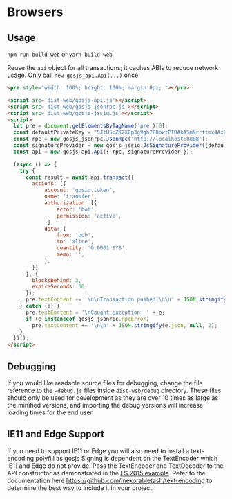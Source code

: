 # Browsers

## Usage
`npm run build-web` or `yarn build-web`

Reuse the `api` object for all transactions; it caches ABIs to reduce network usage. Only call `new gosjs_api.Api(...)` once.

```html
<pre style="width: 100%; height: 100%; margin:0px; "></pre>

<script src='dist-web/gosjs-api.js'></script>
<script src='dist-web/gosjs-jsonrpc.js'></script>
<script src='dist-web/gosjs-jssig.js'></script>
<script>
  let pre = document.getElementsByTagName('pre')[0];
  const defaultPrivateKey = "5JtUScZK2XEp3g9gh7F8bwtPTRAkASmNrrftmx4AxDKD5K4zDnr"; // bob
  const rpc = new gosjs_jsonrpc.JsonRpc('http://localhost:8888');
  const signatureProvider = new gosjs_jssig.JsSignatureProvider([defaultPrivateKey]);
  const api = new gosjs_api.Api({ rpc, signatureProvider });

  (async () => {
    try {
      const result = await api.transact({
        actions: [{
            account: 'gosio.token',
            name: 'transfer',
            authorization: [{
                actor: 'bob',
                permission: 'active',
            }],
            data: {
                from: 'bob',
                to: 'alice',
                quantity: '0.0001 SYS',
                memo: '',
            },
        }]
      }, {
        blocksBehind: 3,
        expireSeconds: 30,
      });
      pre.textContent += '\n\nTransaction pushed!\n\n' + JSON.stringify(result, null, 2);
    } catch (e) {
      pre.textContent = '\nCaught exception: ' + e;
      if (e instanceof gosjs_jsonrpc.RpcError)
        pre.textContent += '\n\n' + JSON.stringify(e.json, null, 2);
    }
  })();
</script>
```

## Debugging

If you would like readable source files for debugging, change the file reference to the `-debug.js` files inside `dist-web/debug` directory.  These files should only be used for development as they are over 10 times as large as the minified versions, and importing the debug versions will increase loading times for the end user.

## IE11 and Edge Support
If you need to support IE11 or Edge you will also need to install a text-encoding polyfill as gosjs Signing is dependent on the TextEncoder which IE11 and Edge do not provide.  Pass the TextEncoder and TextDecoder to the API constructor as demonstrated in the [ES 2015 example](#node-es-2015).  Refer to the documentation here https://github.com/inexorabletash/text-encoding to determine the best way to include it in your project.
